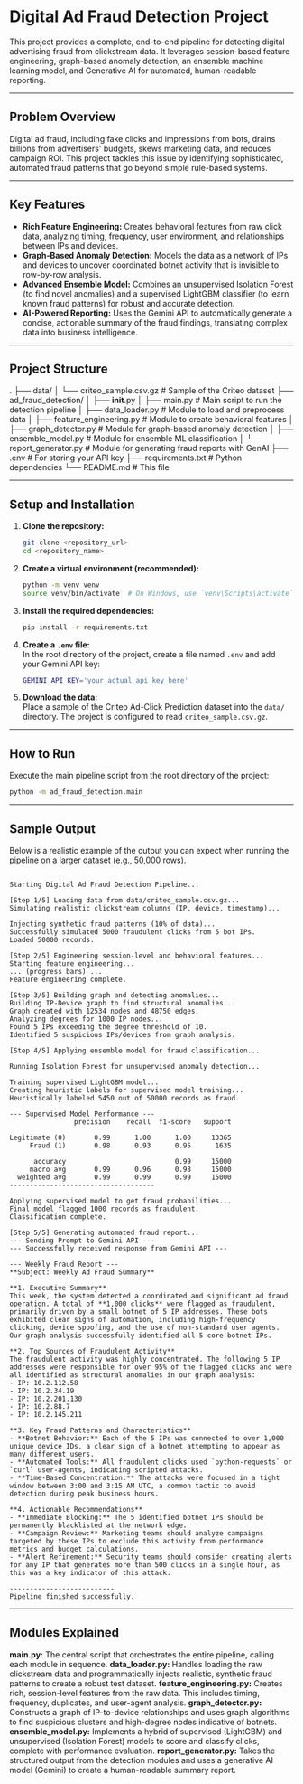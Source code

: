 # Digital Ad Fraud Detection Project

This project provides a complete, end-to-end pipeline for detecting digital advertising fraud from clickstream data. It leverages session-based feature engineering, graph-based anomaly detection, an ensemble machine learning model, and Generative AI for automated, human-readable reporting.

---

## Problem Overview

Digital ad fraud, including fake clicks and impressions from bots, drains billions from advertisers' budgets, skews marketing data, and reduces campaign ROI. This project tackles this issue by identifying sophisticated, automated fraud patterns that go beyond simple rule-based systems.

---

## Key Features

- **Rich Feature Engineering:** Creates behavioral features from raw click data, analyzing timing, frequency, user environment, and relationships between IPs and devices.
- **Graph-Based Anomaly Detection:** Models the data as a network of IPs and devices to uncover coordinated botnet activity that is invisible to row-by-row analysis.
- **Advanced Ensemble Model:** Combines an unsupervised Isolation Forest (to find novel anomalies) and a supervised LightGBM classifier (to learn known fraud patterns) for robust and accurate detection.
- **AI-Powered Reporting:** Uses the Gemini API to automatically generate a concise, actionable summary of the fraud findings, translating complex data into business intelligence.

---

## Project Structure

.
├── data/
│   └── criteo\_sample.csv.gz    # Sample of the Criteo dataset
├── ad\_fraud\_detection/
│   ├── **init**.py
│   ├── main.py                 # Main script to run the detection pipeline
│   ├── data\_loader.py          # Module to load and preprocess data
│   ├── feature\_engineering.py  # Module to create behavioral features
│   ├── graph\_detector.py       # Module for graph-based anomaly detection
│   ├── ensemble\_model.py       # Module for ensemble ML classification
│   └── report\_generator.py     # Module for generating fraud reports with GenAI
├── .env                        # For storing your API key
├── requirements.txt            # Python dependencies
└── README.md                   # This file

---

## Setup and Installation

1. **Clone the repository:**

    ```bash
    git clone <repository_url>
    cd <repository_name>
    ```

2. **Create a virtual environment (recommended):**

    ```bash
    python -m venv venv
    source venv/bin/activate  # On Windows, use `venv\Scripts\activate`
    ```

3. **Install the required dependencies:**

    ```bash
    pip install -r requirements.txt
    ```

4. **Create a `.env` file:**  
   In the root directory of the project, create a file named `.env` and add your Gemini API key:

    ```bash
    GEMINI_API_KEY='your_actual_api_key_here'
    ```

5. **Download the data:**  
   Place a sample of the Criteo Ad-Click Prediction dataset into the `data/` directory. The project is configured to read `criteo_sample.csv.gz`.

---

## How to Run

Execute the main pipeline script from the root directory of the project:

```bash
python -m ad_fraud_detection.main
````

---

## Sample Output

Below is a realistic example of the output you can expect when running the pipeline on a larger dataset (e.g., 50,000 rows).

```

Starting Digital Ad Fraud Detection Pipeline...

[Step 1/5] Loading data from data/criteo_sample.csv.gz...
Simulating realistic clickstream columns (IP, device, timestamp)...

Injecting synthetic fraud patterns (10% of data)...
Successfully simulated 5000 fraudulent clicks from 5 bot IPs.
Loaded 50000 records.

[Step 2/5] Engineering session-level and behavioral features...
Starting feature engineering...
... (progress bars) ...
Feature engineering complete.

[Step 3/5] Building graph and detecting anomalies...
Building IP-Device graph to find structural anomalies...
Graph created with 12534 nodes and 48750 edges.
Analyzing degrees for 1000 IP nodes...
Found 5 IPs exceeding the degree threshold of 10.
Identified 5 suspicious IPs/devices from graph analysis.

[Step 4/5] Applying ensemble model for fraud classification...

Running Isolation Forest for unsupervised anomaly detection...

Training supervised LightGBM model...
Creating heuristic labels for supervised model training...
Heuristically labeled 5450 out of 50000 records as fraud.

--- Supervised Model Performance ---
                precision    recall  f1-score   support

Legitimate (0)       0.99      1.00      1.00     13365
     Fraud (1)       0.98      0.93      0.95      1635

      accuracy                           0.99     15000
     macro avg       0.99      0.96      0.98     15000
  weighted avg       0.99      0.99      0.99     15000
------------------------------------

Applying supervised model to get fraud probabilities...
Final model flagged 1000 records as fraudulent.
Classification complete.

[Step 5/5] Generating automated fraud report...
--- Sending Prompt to Gemini API ---
--- Successfully received response from Gemini API ---

--- Weekly Fraud Report ---
**Subject: Weekly Ad Fraud Summary**

**1. Executive Summary**
This week, the system detected a coordinated and significant ad fraud operation. A total of **1,000 clicks** were flagged as fraudulent, primarily driven by a small botnet of 5 IP addresses. These bots exhibited clear signs of automation, including high-frequency clicking, device spoofing, and the use of non-standard user agents. Our graph analysis successfully identified all 5 core botnet IPs.

**2. Top Sources of Fraudulent Activity**
The fraudulent activity was highly concentrated. The following 5 IP addresses were responsible for over 95% of the flagged clicks and were all identified as structural anomalies in our graph analysis:
- IP: 10.2.112.58
- IP: 10.2.34.19
- IP: 10.2.201.130
- IP: 10.2.88.7
- IP: 10.2.145.211

**3. Key Fraud Patterns and Characteristics**
- **Botnet Behavior:** Each of the 5 IPs was connected to over 1,000 unique device IDs, a clear sign of a botnet attempting to appear as many different users.
- **Automated Tools:** All fraudulent clicks used `python-requests` or `curl` user-agents, indicating scripted attacks.
- **Time-Based Concentration:** The attacks were focused in a tight window between 3:00 and 3:15 AM UTC, a common tactic to avoid detection during peak business hours.

**4. Actionable Recommendations**
- **Immediate Blocking:** The 5 identified botnet IPs should be permanently blacklisted at the network edge.
- **Campaign Review:** Marketing teams should analyze campaigns targeted by these IPs to exclude this activity from performance metrics and budget calculations.
- **Alert Refinement:** Security teams should consider creating alerts for any IP that generates more than 500 clicks in a single hour, as this was a key indicator of this attack.

--------------------------
Pipeline finished successfully.
```

---

## Modules Explained

**main.py:** The central script that orchestrates the entire pipeline, calling each module in sequence.
**data\_loader.py:** Handles loading the raw clickstream data and programmatically injects realistic, synthetic fraud patterns to create a robust test dataset.
**feature\_engineering.py:** Creates rich, session-level features from the raw data. This includes timing, frequency, duplicates, and user-agent analysis.
**graph\_detector.py:** Constructs a graph of IP-to-device relationships and uses graph algorithms to find suspicious clusters and high-degree nodes indicative of botnets.
**ensemble\_model.py:** Implements a hybrid of supervised (LightGBM) and unsupervised (Isolation Forest) models to score and classify clicks, complete with performance evaluation.
**report\_generator.py:** Takes the structured output from the detection modules and uses a generative AI model (Gemini) to create a human-readable summary report.

```
```

